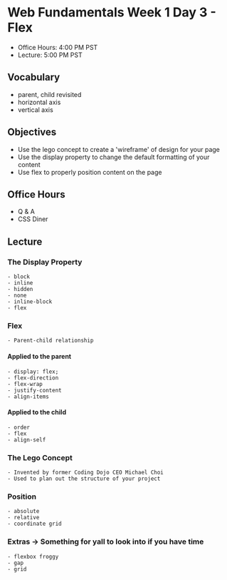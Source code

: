 # Web Fundamentals Week 1 Day 3 - Flex

- Office Hours: 4:00 PM PST
- Lecture: 5:00 PM PST

## Vocabulary

- parent, child revisited
- horizontal axis
- vertical axis

## Objectives

- Use the lego concept to create a 'wireframe' of design for your page
- Use the display property to change the default formatting of your content
- Use flex to properly position content on the page 

## Office Hours

- Q & A
- CSS Diner

## Lecture


### The Display Property

    - block
    - inline
    - hidden
    - none
    - inline-block
    - flex

### Flex

    - Parent-child relationship

#### Applied to the parent

    - display: flex;
    - flex-direction
    - flex-wrap
    - justify-content
    - align-items

#### Applied to the child

    - order
    - flex
    - align-self

### The Lego Concept

    - Invented by former Coding Dojo CEO Michael Choi
    - Used to plan out the structure of your project

### Position

    - absolute
    - relative
    - coordinate grid

### Extras -> Something for yall to look into if you have time

    - flexbox froggy
    - gap
    - grid